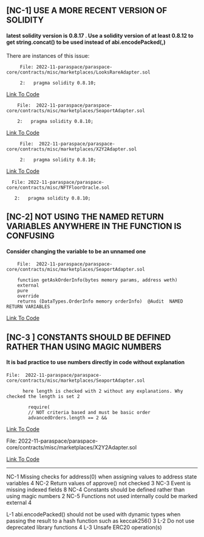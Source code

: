 ##

##   [NC-1]   USE A MORE RECENT VERSION OF SOLIDITY

   
  ####  latest solidity version is 0.8.17 . Use a solidity version of at least 0.8.12 to get string.concat() to be used instead of abi.encodePacked(<str>,<str>)

There are  instances of this issue:

         File: 2022-11-paraspace/paraspace-core/contracts/misc/marketplaces/LooksRareAdapter.sol

         2:   pragma solidity 0.8.10;

[Link To Code](https://github.com/code-423n4/2022-11-paraspace/blob/main/paraspace-core/contracts/misc/marketplaces/LooksRareAdapter.sol)
         
        File:  2022-11-paraspace/paraspace-core/contracts/misc/marketplaces/SeaportAdapter.sol

        2:   pragma solidity 0.8.10; 

[Link To Code](https://github.com/code-423n4/2022-11-paraspace/blob/main/paraspace-core/contracts/misc/marketplaces/SeaportAdapter.sol)


         File:  2022-11-paraspace/paraspace-core/contracts/misc/marketplaces/X2Y2Adapter.sol

         2:   pragma solidity 0.8.10;


[Link To Code](https://github.com/code-423n4/2022-11-paraspace/blob/main/paraspace-core/contracts/misc/marketplaces/X2Y2Adapter.sol)

      File: 2022-11-paraspace/paraspace-core/contracts/misc/NFTFloorOracle.sol

       2:   pragma solidity 0.8.10;


##

##  [NC-2]  NOT USING THE NAMED RETURN VARIABLES ANYWHERE IN THE FUNCTION IS CONFUSING

  ####   Consider changing the variable to be an unnamed one

        File:  2022-11-paraspace/paraspace-core/contracts/misc/marketplaces/SeaportAdapter.sol

        function getAskOrderInfo(bytes memory params, address weth)
        external
        pure
        override
        returns (DataTypes.OrderInfo memory orderInfo)  @Audit  NAMED RETURN VARIABLES


[Link To Code](https://github.com/code-423n4/2022-11-paraspace/blob/main/paraspace-core/contracts/misc/marketplaces/SeaportAdapter.sol)


##

##   [NC-3 ]    CONSTANTS SHOULD BE DEFINED RATHER THAN USING MAGIC NUMBERS

 ####  It is bad practice to use numbers directly in code without explanation

    File:  2022-11-paraspace/paraspace-core/contracts/misc/marketplaces/SeaportAdapter.sol

          here length is checked with 2 without any explanations. Why checked the length is set 2 

            require(
            // NOT criteria based and must be basic order
            advancedOrders.length == 2 &&

[Link To Code](https://github.com/code-423n4/2022-11-paraspace/blob/main/paraspace-core/contracts/misc/marketplaces/SeaportAdapter.sol)



File:  2022-11-paraspace/paraspace-core/contracts/misc/marketplaces/X2Y2Adapter.sol

[Link To Code](https://github.com/code-423n4/2022-11-paraspace/blob/main/paraspace-core/contracts/misc/marketplaces/X2Y2Adapter.sol)




--------------------------------------------------------------------------------------------------------------------------------------------------------------

NC-1	Missing checks for address(0) when assigning values to address state variables	4
NC-2	Return values of approve() not checked	3
NC-3	Event is missing indexed fields	8
NC-4	Constants should be defined rather than using magic numbers	2
NC-5	Functions not used internally could be marked external	4


L-1	abi.encodePacked() should not be used with dynamic types when passing the result to a hash function such as keccak256()	3
L-2	Do not use deprecated library functions	4
L-3	Unsafe ERC20 operation(s)
        

